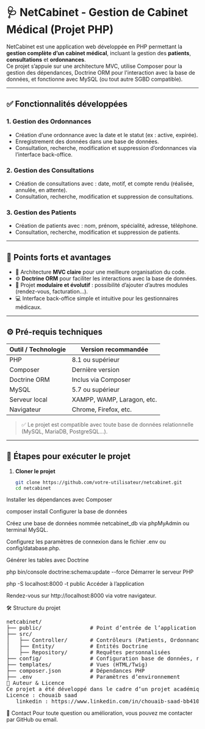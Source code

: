 # 🩺 NetCabinet - Gestion de Cabinet Médical (Projet PHP)

NetCabinet est une application web développée en PHP permettant la **gestion complète d’un cabinet médical**, incluant la gestion des **patients**, **consultations** et **ordonnances**.  
Ce projet s’appuie sur une architecture MVC, utilise Composer pour la gestion des dépendances, Doctrine ORM pour l'interaction avec la base de données, et fonctionne avec MySQL (ou tout autre SGBD compatible).

---

## ✅ Fonctionnalités développées

### 1. Gestion des Ordonnances
- Création d’une ordonnance avec la date et le statut (ex : active, expirée).
- Enregistrement des données dans une base de données.
- Consultation, recherche, modification et suppression d’ordonnances via l’interface back-office.

### 2. Gestion des Consultations
- Création de consultations avec : date, motif, et compte rendu (réalisée, annulée, en attente).
- Consultation, recherche, modification et suppression de consultations.

### 3. Gestion des Patients
- Création de patients avec : nom, prénom, spécialité, adresse, téléphone.
- Consultation, recherche, modification et suppression de patients.

---

## 💪 Points forts et avantages

- 🔄 Architecture **MVC claire** pour une meilleure organisation du code.
- ⚙️ **Doctrine ORM** pour faciliter les interactions avec la base de données.
- 🧱 Projet **modulaire et évolutif** : possibilité d’ajouter d’autres modules (rendez-vous, facturation...).
- 💻 Interface back-office simple et intuitive pour les gestionnaires médicaux.

---

## ⚙️ Pré-requis techniques

| Outil / Technologie | Version recommandée         |
|---------------------|-----------------------------|
| PHP                 | 8.1 ou supérieur             |
| Composer            | Dernière version             |
| Doctrine ORM        | Inclus via Composer          |
| MySQL               | 5.7 ou supérieur             |
| Serveur local       | XAMPP, WAMP, Laragon, etc.   |
| Navigateur          | Chrome, Firefox, etc.        |

> ✅ Le projet est compatible avec toute base de données relationnelle (MySQL, MariaDB, PostgreSQL...).

---

## 🚀 Étapes pour exécuter le projet

1. **Cloner le projet**
   ```bash
   git clone https://github.com/votre-utilisateur/netcabinet.git
   cd netcabinet
Installer les dépendances avec Composer


composer install
Configurer la base de données

Créez une base de données nommée netcabinet_db via phpMyAdmin ou terminal MySQL.

Configurez les paramètres de connexion dans le fichier .env ou config/database.php.

Générer les tables avec Doctrine


php bin/console doctrine:schema:update --force
Démarrer le serveur PHP


php -S localhost:8000 -t public
Accéder à l’application

Rendez-vous sur http://localhost:8000 via votre navigateur.

🛠️ Structure du projet
<pre>
netcabinet/
├── public/               # Point d’entrée de l’application
├── src/
│   ├── Controller/       # Contrôleurs (Patients, Ordonnances, Consultations)
│   ├── Entity/           # Entités Doctrine
│   ├── Repository/       # Requêtes personnalisées
├── config/               # Configuration base de données, routes
├── templates/            # Vues (HTML/Twig)
├── composer.json         # Dépendances PHP
├── .env                  # Paramètres d’environnement
📌 Auteur & Licence
Ce projet a été développé dans le cadre d’un projet académique.
Licence : chouaib saad
   linkedin : https://www.linkedin.com/in/chouaib-saad-bb4106219/
</pre>

📧 Contact
Pour toute question ou amélioration, vous pouvez me contacter par GitHub ou email.
